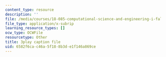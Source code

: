 ```yaml
---
content_type: resource
description: ''
file: /media/courses/18-085-computational-science-and-engineering-i-fall-2008/6582f6cac46a5f188b3de1f146a869ce_J0pZyXThRmM.vtt
file_type: application/x-subrip
learning_resource_types: []
ocw_type: OCWFile
resourcetype: Other
title: 3play caption file
uid: 6582f6ca-c46a-5f18-8b3d-e1f146a869ce
---
```

